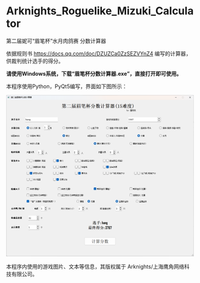 # Arknights_Roguelike_Mizuki_Calculator
第二届妮可“眉笔杯”水月肉鸽赛 分数计算器

依据规则书 https://docs.qq.com/doc/DZUZCa0ZzSEZVYnZ4 编写的计算器，供裁判统计选手的得分。

__请使用Windows系统，下载“眉笔杯分数计算器.exe”，直接打开即可使用。__

本程序使用Python，PyQt5编写，界面如下图所示：

![运行截图](运行截图.png)

本程序内使用的游戏图片、文本等信息，其版权属于 Arknights/上海鹰角网络科技有限公司。
